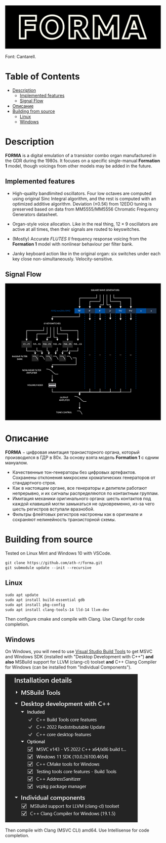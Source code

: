 ![](assets/images/logobg.svg)

Font: Cantarell.

# Table of Contents <!-- omit from toc -->
- [Description](#description)
  - [Implemented features](#implemented-features)
  - [Signal Flow](#signal-flow)
- [Описание](#описание)
- [Building from source](#building-from-source)
  - [Linux](#linux)
  - [Windows](#windows)

# Description

**FORMA** is a digital emulation of a transistor combo organ manufactured in the GDR during the 1980s. It focuses on a specific single-manual **Formation 1** model, though voicings from other models may be added in the future.

## Implemented features

* High-quality bandlimited oscillators. Four low octaves are computed using original Sinc Integral algorithm, and the rest is computed with an optimized additive algorithm. Deviation $(\pm0.5¢)$ from 12EDO tuning is preserved based on data from MM5555/MM5556 Chromatic Frequency Generators datasheet. 

* Organ-style voice allocation. Like in the real thing, $12 \times 9$ oscillators are active at all times, then their signals are routed to keyswitches.

* (Mostly) Accurate *FLUTES II* frequency response voicing from the **Formation 1** model with nonlinear behaviour per filter bank.

* Janky keyboard action like in the original organ: six switches under each key close non-simultaneously. Velocity-sensitive.

## Signal Flow

![](media/signalflow.drawio.png)

# Описание
**FORMA** $-$ цифровая имитация транзисторного органа, который производился в ГДР в 80х. За основу взята модель **Formation 1** с одним мануалом.
* Качественные тон-генераторы без цифровых артефактов. Сохранены отклонения микросхем хроматических генераторов от стандартного строя.
* Как в настоящем органе, все генераторы и делители работают непрерывно, и их сигналы распределяются по контактным группам.
* Имитация механики оригинального органа: шесть контактов под каждой клавишей могли замыкаться не одновременно, из-за чего шесть регистров вступали вразнобой.
* Фильтры флейтовых регистров настроены как в оригинале и сохраняют нелинейность транзисторной схемы.

# Building from source

Tested on Linux Mint and Windows 10 with VSCode.

```
git clone https://github.com/ath-r/forma.git
git submodule update --init --recursive
```

## Linux
```
sudo apt update
sudo apt install build-essential gdb
sudo apt install pkg-config
sudo apt install clang-tools-14 lld-14 llvm-dev
```
Then configure cmake and compile with Clang. Use Clangd for code completion.

## Windows

On Windows, you will need to use [Visual Studio Build Tools](https://visualstudio.microsoft.com/downloads/#build-tools-for-visual-studio-2022) to get MSVC and Windows SDK (installed with "Desktop Development with C++") **and also** MSBuild support for LLVM (clang-cl) toolset **and** C++ Clang Compiler for Windows (can be installed from "Individual Components").

![](media/buildtoolsinstallation.png)

 Then compile with Clang (MSVC CLI) amd64. Use Intellisense for code completion.
